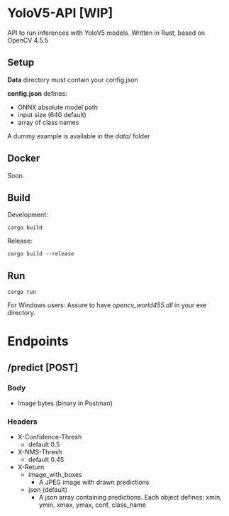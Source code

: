 # YoloV5-API [WIP]

API to run inferences with YoloV5 models. Written in Rust, based on OpenCV 4.5.5


## Setup

**Data** directory must contain your config.json

**config.json** defines:
- ONNX absolute model path
- input size (640 default)
- array of class names

A dummy example is available in the _data/_ folder


## Docker

Soon.

## Build

Development:

    cargo build

Release:

    cargo build --release

## Run

    cargo run

For Windows users: Assure to have _opencv_world455.dll_ in your exe directory.

# Endpoints

## /predict [POST]

### Body
- Image bytes (binary in Postman)

### Headers
- X-Confidence-Thresh
  - default 0.5
- X-NMS-Thresh
  - default 0.45
- X-Return
  - image_with_boxes
    - A JPEG image with drawn predictions
  - json (default)
    - A json array containing predictions. Each object defines: xmin, ymin, xmax, ymax, conf, class_name